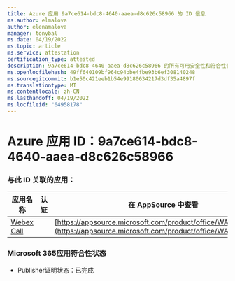```yaml
---
title: Azure 应用 9a7ce614-bdc8-4640-aaea-d8c626c58966 的 ID 信息
ms.author: elmalova
author: elenamalova
manager: tonybal
ms.date: 04/19/2022
ms.topic: article
ms.service: attestation
certification_type: attested
description: 9a7ce614-bdc8-4640-aaea-d8c626c58966 的所有可用安全性和符合性信息。
ms.openlocfilehash: 49ff640109bf964c94bbe4fbe93b6ef308140248
ms.sourcegitcommit: b1e50c421eeb1b54e99180634217d3df35a4897f
ms.translationtype: MT
ms.contentlocale: zh-CN
ms.lasthandoff: 04/19/2022
ms.locfileid: "64958178"
---
```

# <a name="azure-app-id-9a7ce614-bdc8-4640-aaea-d8c626c58966"></a>Azure 应用 ID：9a7ce614-bdc8-4640-aaea-d8c626c58966


### <a name="apps-associated-with-this-id"></a>与此 ID 关联的应用：
| **应用名称** | **认证** | **在 AppSource 中查看** |
|--------------|---------------|-----------------------|
| [Webex Call](../forward/WA200001495.md) |  | [https://appsource.microsoft.com/product/office/WA200001495](https://appsource.microsoft.com/product/office/WA200001495) |

### <a name="microsoft-365-app-compliance-status"></a>Microsoft 365应用符合性状态
- Publisher证明状态：已完成
